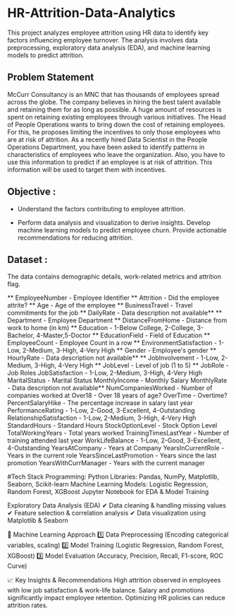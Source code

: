 # HR-Attrition-Data-Analytics
This project analyzes employee attrition using HR data to identify key factors influencing employee turnover. The analysis involves data preprocessing, exploratory data analysis (EDA), and machine learning models to predict attrition.

## Problem Statement
McCurr Consultancy is an MNC that has thousands of employees spread across the globe. The company believes in hiring the best talent available and retaining them for as long as possible. A huge amount of resources is spent on retaining existing employees through various initiatives. The Head of People Operations wants to bring down the cost of retaining employees. For this, he proposes limiting the incentives to only those employees who are at risk of attrition. As a recently hired Data Scientist in the People Operations Department, you have been asked to identify patterns in characteristics of employees who leave the organization. Also, you have to use this information to predict if an employee is at risk of attrition. This information will be used to target them with incentives.

## Objective :
- Understand the factors contributing to employee attrition.
* Perform data analysis and visualization to derive insights.
Develop machine learning models to predict employee churn.
Provide actionable recommendations for reducing attrition.

## Dataset :
The data contains demographic details, work-related metrics and attrition flag.

** EmployeeNumber - Employee Identifier
** Attrition - Did the employee attrite?
** Age - Age of the employee
** BusinessTravel - Travel commitments for the job
** DailyRate - Data description not available**
** Department - Employee Department
** DistanceFromHome - Distance from work to home (in km)
** Education - 1-Below College, 2-College, 3-Bachelor, 4-Master,5-Doctor
** EducationField - Field of Education
** EmployeeCount - Employee Count in a row
** EnvironmentSatisfaction - 1-Low, 2-Medium, 3-High, 4-Very High
** Gender - Employee's gender
** HourlyRate - Data description not available**
** JobInvolvement - 1-Low, 2-Medium, 3-High, 4-Very High
** JobLevel - Level of job (1 to 5)
** JobRole - Job Roles
JobSatisfaction - 1-Low, 2-Medium, 3-High, 4-Very High
MaritalStatus - Marital Status
MonthlyIncome - Monthly Salary
MonthlyRate - Data description not available**
NumCompaniesWorked - Number of companies worked at
Over18 - Over 18 years of age?
OverTime - Overtime?
PercentSalaryHike - The percentage increase in salary last year
PerformanceRating - 1-Low, 2-Good, 3-Excellent, 4-Outstanding
RelationshipSatisfaction - 1-Low, 2-Medium, 3-High, 4-Very High
StandardHours - Standard Hours
StockOptionLevel - Stock Option Level
TotalWorkingYears - Total years worked
TrainingTimesLastYear - Number of training attended last year
WorkLifeBalance - 1-Low, 2-Good, 3-Excellent, 4-Outstanding
YearsAtCompany - Years at Company
YearsInCurrentRole - Years in the current role
YearsSinceLastPromotion - Years since the last promotion
YearsWithCurrManager - Years with the current manager

#Tech Stack
Programming: Python
Libraries: Pandas, NumPy, Matplotlib, Seaborn, Scikit-learn
Machine Learning Models: Logistic Regression, Random Forest, XGBoost
Jupyter Notebook for EDA & Model Training

Exploratory Data Analysis (EDA)
✔ Data cleaning & handling missing values
✔ Feature selection & correlation analysis
✔ Data visualization using Matplotlib & Seaborn

🤖 Machine Learning Approach
1️⃣ Data Preprocessing (Encoding categorical variables, scaling)
2️⃣ Model Training (Logistic Regression, Random Forest, XGBoost)
3️⃣ Model Evaluation (Accuracy, Precision, Recall, F1-score, ROC Curve)

📈 Key Insights & Recommendations
High attrition observed in employees with low job satisfaction & work-life balance.
Salary and promotions significantly impact employee retention.
Optimizing HR policies can reduce attrition rates.
